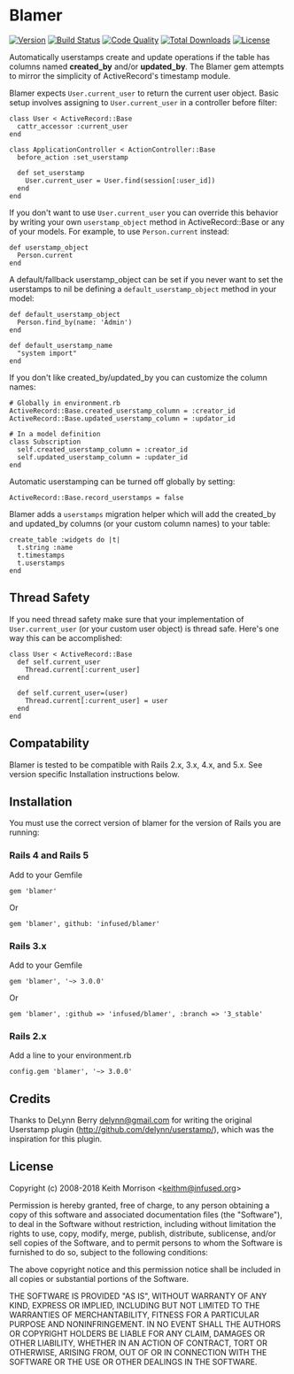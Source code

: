 # Blamer

[![Version](http://img.shields.io/gem/v/blamer.svg?style=flat)](https://rubygems.org/gems/blamer)
[![Build Status](http://img.shields.io/travis/infused/blamer/master.svg?style=flat)](http://travis-ci.org/infused/blamer)
[![Code Quality](http://img.shields.io/codeclimate/maintainability/infused/blamer.svg?style=flat)](https://codeclimate.com/github/infused/blamer)
[![Total Downloads](https://img.shields.io/gem/dt/blamer.svg)](https://rubygems.org/gems/blamer/)
[![License](https://img.shields.io/github/license/infused/blamer.svg)](https://github.com/infused/blamer)

Automatically userstamps create and update operations if the table has columns named **created_by** and/or **updated_by**.
The Blamer gem attempts to mirror the simplicity of ActiveRecord's timestamp module.

Blamer expects `User.current_user` to return the current user object. Basic setup involves assigning to `User.current_user` in a controller before filter:

    class User < ActiveRecord::Base
      cattr_accessor :current_user
    end

    class ApplicationController < ActionController::Base
      before_action :set_userstamp

      def set_userstamp
        User.current_user = User.find(session[:user_id])
      end
    end

If you don't want to use `User.current_user` you can override this behavior by writing your own `userstamp_object` method in ActiveRecord::Base or any of your models. For example, to use `Person.current` instead:

    def userstamp_object
      Person.current
    end

A default/fallback userstamp_object can be set if you never want to set the userstamps to nil be defining a `default_userstamp_object` method in your model:

    def default_userstamp_object
      Person.find_by(name: 'Admin')
    end
    
    def default_userstamp_name
      "system import"
    end
    

If you don't like created_by/updated_by you can customize the column names:

    # Globally in environment.rb
    ActiveRecord::Base.created_userstamp_column = :creator_id
    ActiveRecord::Base.updated_userstamp_column = :updator_id

    # In a model definition
    class Subscription
      self.created_userstamp_column = :creator_id
      self.updated_userstamp_column = :updater_id
    end

Automatic userstamping can be turned off globally by setting:

    ActiveRecord::Base.record_userstamps = false

Blamer adds a `userstamps` migration helper which will add the created_by and updated_by columns (or your custom column names) to your table:

    create_table :widgets do |t|
      t.string :name
      t.timestamps
      t.userstamps
    end

## Thread Safety

If you need thread safety make sure that your implementation of `User.current_user` (or your custom user object) is thread safe.  Here's one way this can be accomplished:

    class User < ActiveRecord::Base
      def self.current_user
        Thread.current[:current_user]
      end

      def self.current_user=(user)
        Thread.current[:current_user] = user
      end
    end

## Compatability

Blamer is tested to be compatible with Rails 2.x, 3.x, 4.x, and 5.x. See version specific Installation
instructions below.

## Installation

You must use the correct version of blamer for the version of Rails you are running:

### Rails 4 and Rails 5

Add to your Gemfile

    gem 'blamer'

Or

    gem 'blamer', github: 'infused/blamer'

### Rails 3.x

Add to your Gemfile

    gem 'blamer', '~> 3.0.0'

Or

    gem 'blamer', :github => 'infused/blamer', :branch => '3_stable'

### Rails 2.x

Add a line to your environment.rb

    config.gem 'blamer', '~> 3.0.0'

## Credits

Thanks to DeLynn Berry <delynn@gmail.com> for writing the original Userstamp plugin
(http://github.com/delynn/userstamp/), which was the inspiration for this plugin.

## License

Copyright (c) 2008-2018 Keith Morrison <<keithm@infused.org>>

Permission is hereby granted, free of charge, to any person
obtaining a copy of this software and associated documentation
files (the "Software"), to deal in the Software without
restriction, including without limitation the rights to use,
copy, modify, merge, publish, distribute, sublicense, and/or sell
copies of the Software, and to permit persons to whom the
Software is furnished to do so, subject to the following
conditions:

The above copyright notice and this permission notice shall be
included in all copies or substantial portions of the Software.

THE SOFTWARE IS PROVIDED "AS IS", WITHOUT WARRANTY OF ANY KIND,
EXPRESS OR IMPLIED, INCLUDING BUT NOT LIMITED TO THE WARRANTIES
OF MERCHANTABILITY, FITNESS FOR A PARTICULAR PURPOSE AND
NONINFRINGEMENT. IN NO EVENT SHALL THE AUTHORS OR COPYRIGHT
HOLDERS BE LIABLE FOR ANY CLAIM, DAMAGES OR OTHER LIABILITY,
WHETHER IN AN ACTION OF CONTRACT, TORT OR OTHERWISE, ARISING
FROM, OUT OF OR IN CONNECTION WITH THE SOFTWARE OR THE USE OR
OTHER DEALINGS IN THE SOFTWARE.
